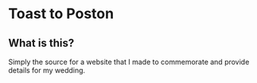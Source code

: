 # Toast to Poston

## What is this?

Simply the source for a website that I made to commemorate and provide details for my wedding.
